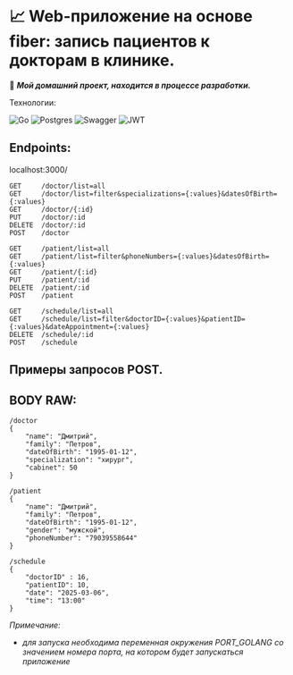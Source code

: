 📈 Web-приложение на основе fiber: запись пациентов к докторам в клинике.
=

📝 ***Мой домашний проект, находится в процессе разработки.***

Технологии:

![Go](https://img.shields.io/badge/go-%2300ADD8.svg?style=for-the-badge&logo=go&logoColor=white)
![Postgres](https://img.shields.io/badge/postgres-%23316192.svg?style=for-the-badge&logo=postgresql&logoColor=white)
![Swagger](https://img.shields.io/badge/-Swagger-%23Clojure?style=for-the-badge&logo=swagger&logoColor=white)
![JWT](https://img.shields.io/badge/JWT-black?style=for-the-badge&logo=JSON%20web%20tokens)

Endpoints:
-
localhost:3000/

    GET     /doctor/list=all
    GET     /doctor/list=filter&specializations={:values}&datesOfBirth={:values}
    GET     /doctor/{:id}
    PUT     /doctor/:id
    DELETE  /doctor/:id
    POST    /doctor

    GET     /patient/list=all
    GET     /patient/list=filter&phoneNumbers={:values}&datesOfBirth={:values}
    GET     /patient/{:id}
    PUT     /patient/:id
    DELETE  /patient/:id
    POST    /patient

    GET     /schedule/list=all
    GET     /schedule/list=filter&doctorID={:values}&patientID={:values}&dateAppointment={:values}
    DELETE  /schedule/:id
    POST    /schedule


Примеры запросов POST.
-
BODY RAW:
-
    /doctor
    {
        "name": "Дмитрий",
        "family": "Петров",
        "dateOfBirth": "1995-01-12",
        "specialization": "хирург",
        "cabinet": 50
    }
    
    /patient
    {
        "name": "Дмитрий",
        "family": "Петров",
        "dateOfBirth": "1995-01-12",
        "gender": "мужской",
        "phoneNumber": "79039558644"
    }

    /schedule
    {
        "doctorID" : 16,
        "patientID": 10,
        "date": "2025-03-06",
        "time": "13:00"
    }

_Примечание:_
* _для запуска необходима переменная окружения PORT_GOLANG со значением номера порта, на котором будет запускаться приложение_
